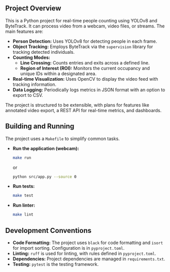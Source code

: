 ## Project Overview

This is a Python project for real-time people counting using YOLOv8 and ByteTrack. It can process video from a webcam, video files, or streams. The main features are:

*   **Person Detection:** Uses YOLOv8 for detecting people in each frame.
*   **Object Tracking:** Employs ByteTrack via the `supervision` library for tracking detected individuals.
*   **Counting Modes:** 
    *   **Line Crossing:** Counts entries and exits across a defined line.
    *   **Region of Interest (ROI):** Monitors the current occupancy and unique IDs within a designated area.
*   **Real-time Visualization:** Uses OpenCV to display the video feed with tracking information.
*   **Data Logging:** Periodically logs metrics in JSON format with an option to export to CSV.

The project is structured to be extensible, with plans for features like annotated video export, a REST API for real-time metrics, and dashboards.

## Building and Running

The project uses a `Makefile` to simplify common tasks.

*   **Run the application (webcam):**
    ```bash
    make run
    ```
    or
    ```bash
    python src/app.py --source 0
    ```
*   **Run tests:**
    ```bash
    make test
    ```
*   **Run linter:**
    ```bash
    make lint
    ```

## Development Conventions

*   **Code Formatting:** The project uses `black` for code formatting and `isort` for import sorting. Configuration is in `pyproject.toml`.
*   **Linting:** `ruff` is used for linting, with rules defined in `pyproject.toml`.
*   **Dependencies:** Project dependencies are managed in `requirements.txt`.
*   **Testing:** `pytest` is the testing framework.

